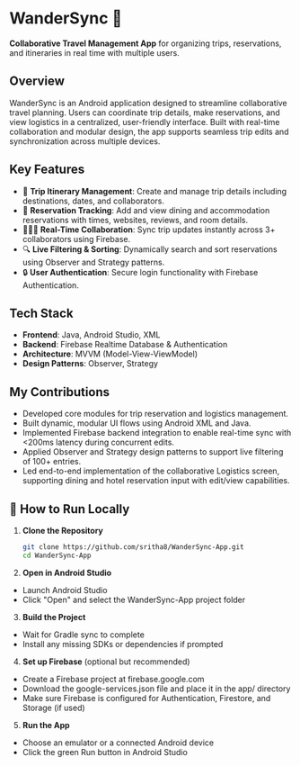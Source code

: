 # WanderSync 🧭

**Collaborative Travel Management App** for organizing trips, reservations, and itineraries in real time with multiple users.

## Overview
WanderSync is an Android application designed to streamline collaborative travel planning. Users can coordinate trip details, make reservations, and view logistics in a centralized, user-friendly interface. Built with real-time collaboration and modular design, the app supports seamless trip edits and synchronization across multiple devices.

## Key Features
- 📆 **Trip Itinerary Management**: Create and manage trip details including destinations, dates, and collaborators.
- 🏨 **Reservation Tracking**: Add and view dining and accommodation reservations with times, websites, reviews, and room details.
- 🧑‍🤝‍🧑 **Real-Time Collaboration**: Sync trip updates instantly across 3+ collaborators using Firebase.
- 🔍 **Live Filtering & Sorting**: Dynamically search and sort reservations using Observer and Strategy patterns.
- 🔒 **User Authentication**: Secure login functionality with Firebase Authentication.

## Tech Stack
- **Frontend**: Java, Android Studio, XML
- **Backend**: Firebase Realtime Database & Authentication
- **Architecture**: MVVM (Model-View-ViewModel)
- **Design Patterns**: Observer, Strategy

## My Contributions
- Developed core modules for trip reservation and logistics management.
- Built dynamic, modular UI flows using Android XML and Java.
- Implemented Firebase backend integration to enable real-time sync with <200ms latency during concurrent edits.
- Applied Observer and Strategy design patterns to support live filtering of 100+ entries.
- Led end-to-end implementation of the collaborative Logistics screen, supporting dining and hotel reservation input with edit/view capabilities.

## 🚀 How to Run Locally
1. **Clone the Repository**

   ```bash
   git clone https://github.com/sritha8/WanderSync-App.git
   cd WanderSync-App

2. **Open in Android Studio**
- Launch Android Studio
- Click "Open" and select the WanderSync-App project folder

3. **Build the Project**
- Wait for Gradle sync to complete
- Install any missing SDKs or dependencies if prompted

4. **Set up Firebase** (optional but recommended)
- Create a Firebase project at firebase.google.com
- Download the google-services.json file and place it in the app/ directory
- Make sure Firebase is configured for Authentication, Firestore, and Storage (if used)

5. **Run the App**
- Choose an emulator or a connected Android device
- Click the green Run button in Android Studio
